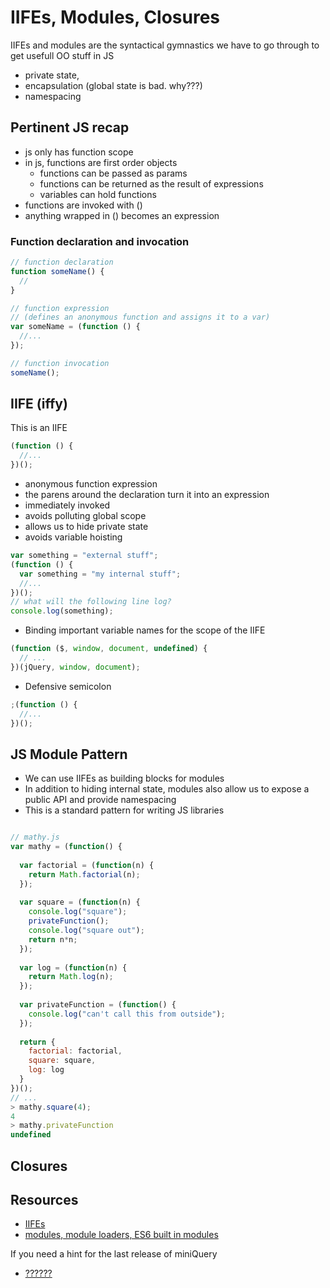 # IIFEs, Modules, Closures

IIFEs and modules are the syntactical gymnastics we have to go through to get usefull OO stuff in JS
  - private state, 
  - encapsulation (global state is bad.  why???)
  - namespacing

## Pertinent JS recap

- js only has function scope
- in js, functions are first order objects
  - functions can be passed as params
  - functions can be returned as the result of expressions
  - variables can hold functions
- functions are invoked with ()
- anything wrapped in () becomes an expression

### Function declaration and invocation

```javascript
// function declaration
function someName() { 
  //
}
```

```javascript
// function expression
// (defines an anonymous function and assigns it to a var)
var someName = (function () {
  //...
});
```

```javascript
// function invocation
someName();
```

## IIFE (iffy)

This is an IIFE

```javascript
(function () {
  //...
})();
```

- anonymous function expression
- the parens around the declaration turn it into an expression
- immediately invoked
- avoids polluting global scope
- allows us to hide private state
- avoids variable hoisting

```javascript
var something = "external stuff";
(function () {
  var something = "my internal stuff";
  //...
})();
// what will the following line log?
console.log(something);
```

- Binding important variable names for the scope of the IIFE

```javascript
(function ($, window, document, undefined) {
  // ...
})(jQuery, window, document);
```

- Defensive semicolon

```javascript
;(function () {
  //...
})();
```

## JS Module Pattern

- We can use IIFEs as building blocks for modules
- In addition to hiding internal state, modules also allow us to expose a public API and provide namespacing
- This is a standard pattern for writing JS libraries

```javascript

// mathy.js
var mathy = (function() {
  
  var factorial = (function(n) { 
    return Math.factorial(n);
  });
  
  var square = (function(n) {
    console.log("square");
    privateFunction();
    console.log("square out");
    return n*n;
  });
  
  var log = (function(n) {
    return Math.log(n);
  });
  
  var privateFunction = (function() {
    console.log("can't call this from outside");
  });
  
  return {
    factorial: factorial,
    square: square,
    log: log
  }
})();
// ...
> mathy.square(4);
4
> mathy.privateFunction
undefined
```


## Closures




## Resources

- [IIFEs](http://en.wikipedia.org/wiki/Immediately-invoked_function_expression)
- [modules, module loaders, ES6 built in modules](]https://www.airpair.com/javascript/posts/the-mind-boggling-universe-of-javascript-modules)

If you need a hint for the last release of miniQuery
- [??????](http://blog.buymeasoda.com/creating-a-jquery-like-chaining-api/)

